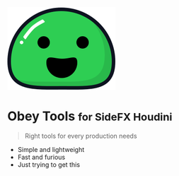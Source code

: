 ![logo](_media/icon.svg)

# Obey Tools <small> for SideFX Houdini</small>

> Right tools for every production needs

- Simple and lightweight
- Fast and furious
- Just trying to get this


